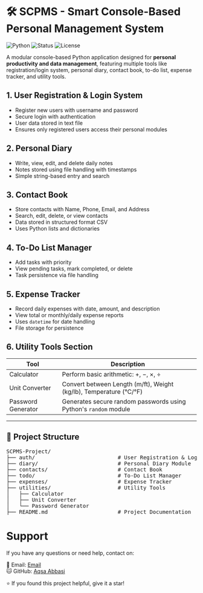 # 🛠️ SCPMS - Smart Console-Based Personal Management System

![Python](https://img.shields.io/badge/Language-Python-blue.svg)
![Status](https://img.shields.io/badge/Status-Completed-brightgreen)
![License](https://img.shields.io/badge/License-MIT-yellow.svg)

A modular console-based Python application designed for **personal productivity and data management**, featuring multiple tools like registration/login system, personal diary, contact book, to-do list, expense tracker, and utility tools.


## 1. User Registration & Login System

-  Register new users with username and password
-  Secure login with authentication
-  User data stored in text file
-  Ensures only registered users access their personal modules


## 2. Personal Diary

- Write, view, edit, and delete daily notes
- Notes stored using file handling with timestamps
- Simple string-based entry and search



## 3. Contact Book

- Store contacts with Name, Phone, Email, and Address
- Search, edit, delete, or view contacts
- Data stored in structured format CSV
- Uses Python lists and dictionaries


## 4. To-Do List Manager

-  Add tasks with priority
-  View pending tasks, mark completed, or delete
-  Task persistence via file handling



## 5. Expense Tracker

-  Record daily expenses with date, amount, and description
-  View total or monthly/daily expense reports
-  Uses `datetime` for date handling
-  File storage for persistence



##  6. Utility Tools Section

| Tool                     | Description                                                                 |
|--------------------------|-----------------------------------------------------------------------------|
|  Calculator             | Perform basic arithmetic: +, −, ×, ÷                                        |
|  Unit Converter         | Convert between Length (m/ft), Weight (kg/lb), Temperature (°C/°F)         |
|  Password Generator     | Generates secure random passwords using Python's `random` module            |

---

## 📁 Project Structure
<pre>
SCPMS-Project/
├── auth/                          # User Registration & Login
├── diary/                         # Personal Diary Module
├── contacts/                      # Contact Book
├── todo/                          # To-Do List Manager
├── expenses/                      # Expense Tracker
├── utilities/                     # Utility Tools
│   ├── Calculator
│   ├── Unit Converter
│   └── Password Generator
├── README.md                      # Project Documentation
</pre>
             

# Support
If you have any questions or need help, contact on:

📧 Email: <a href="mailto:aqsaabbasi2690@example.com">Email</a><br>
🐱 GitHub: <a href="https://github.comAqsaabbasi2690/" target="_blank">Aqsa Abbasi</a>

⭐ If you found this project helpful, give it a star!


